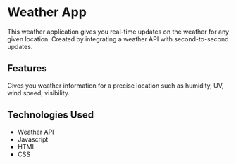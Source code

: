 # Weather App
This weather application gives you real-time updates on the weather for any given location. Created by integrating a weather API with second-to-second updates. 

## Features
Gives you weather information for a precise location such as humidity, UV, wind speed, visibility.

## Technologies Used
- Weather API 
- Javascript
- HTML
- CSS